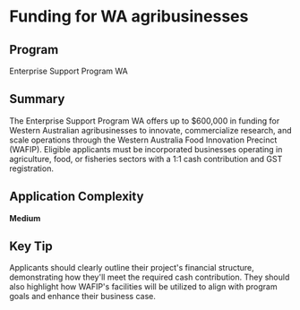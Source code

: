 # Funding for WA agribusinesses
  
## Program
Enterprise Support Program WA

## Summary
The Enterprise Support Program WA offers up to $600,000 in funding for Western Australian agribusinesses to innovate, commercialize research, and scale operations through the Western Australia Food Innovation Precinct (WAFIP). Eligible applicants must be incorporated businesses operating in agriculture, food, or fisheries sectors with a 1:1 cash contribution and GST registration.

## Application Complexity
**Medium**

## Key Tip
Applicants should clearly outline their project's financial structure, demonstrating how they'll meet the required cash contribution. They should also highlight how WAFIP's facilities will be utilized to align with program goals and enhance their business case.
